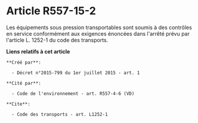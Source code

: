 # Article R557-15-2

Les équipements sous pression transportables sont soumis à des contrôles en service conformément aux exigences énoncées dans
l'arrêté prévu par l'article L. 1252-1 du code des transports.

**Liens relatifs à cet article**

	**Créé par**:

	  - Décret n°2015-799 du 1er juillet 2015 - art. 1

	**Cité par**:

	  - Code de l'environnement - art. R557-4-6 (VD)

	**Cite**:

	  - Code des transports - art. L1252-1

